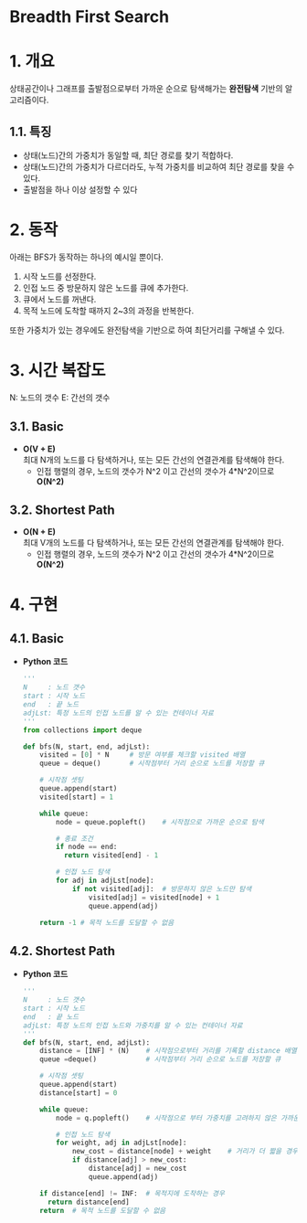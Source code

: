 # Breadth First Search

# 1. 개요

상태공간이나 그래프를 출발점으로부터 가까운 순으로 탐색해가는 **완전탐색** 기반의 알고리즘이다.

## 1.1. 특징

- 상태(노드)간의 가중치가 동일할 때, 최단 경로를 찾기 적합하다.
- 상태(노드)간의 가중치가 다르더라도, 누적 가중치를 비교하여 최단 경로를 찾을 수 있다.
- 출발점을 하나 이상 설정할 수 있다

# 2. 동작

아래는 BFS가 동작하는 하나의 예시일 뿐이다.

1. 시작 노드를 선정한다.
2. 인접 노드 중 방문하지 않은 노드를 큐에 추가한다.
3. 큐에서 노드를 꺼낸다.
4. 목적 노드에 도착할 때까지 2~3의 과정을 반복한다.

또한 가중치가 있는 경우에도 완전탐색을 기반으로 하여 최단거리를 구해낼 수 있다.

# 3. 시간 복잡도

N: 노드의 갯수
E: 간선의 갯수

## 3.1. Basic

- **O(V + E)**  
   최대 N개의 노드를 다 탐색하거나, 또는 모든 간선의 연결관계를 탐색해야 한다.
  - 인접 행렬의 경우, 노드의 갯수가 N^2 이고 간선의 갯수가 4\*N^2이므로 **O(N^2)**

## 3.2. Shortest Path

- **O(N + E)**  
   최대 V개의 노드를 다 탐색하거나, 또는 모든 간선의 연결관계를 탐색해야 한다.
  - 인접 행렬의 경우, 노드의 갯수가 N^2 이고 간선의 갯수가 4\*N^2이므로 **O(N^2)**

# 4. 구현

## 4.1. Basic

- **Python 코드**

  ```python
  '''
  N     : 노드 갯수
  start : 시작 노드
  end   : 끝 노드
  adjLst: 특정 노드의 인접 노드를 알 수 있는 컨테이너 자료
  '''
  from collections import deque

  def bfs(N, start, end, adjLst):
      visited = [0] * N     # 방문 여부를 체크할 visited 배열
      queue = deque()       # 시작점부터 거리 순으로 노드를 저장할 큐

      # 시작점 셋팅
      queue.append(start)
      visited[start] = 1

      while queue:
          node = queue.popleft()    # 시작점으로 가까운 순으로 탐색

          # 종료 조건
          if node == end:
            return visited[end] - 1

          # 인접 노드 탐색
          for adj in adjLst[node]:
              if not visited[adj]:  # 방문하지 않은 노드만 탐색
                  visited[adj] = visited[node] + 1
                  queue.append(adj)

      return -1 # 목적 노드를 도달할 수 없음
  ```

## 4.2. Shortest Path

- **Python 코드**

  ```python
  '''
  N     : 노드 갯수
  start : 시작 노드
  end   : 끝 노드
  adjLst: 특정 노드의 인접 노드와 가중치를 알 수 있는 컨테이너 자료
  '''
  def bfs(N, start, end, adjLst):
      distance = [INF] * (N)    # 시작점으로부터 거리를 기록할 distance 배열
      queue =deque()            # 시작점부터 거리 순으로 노드를 저장할 큐

      # 시작점 셋팅
      queue.append(start)
      distance[start] = 0

      while queue:
          node = q.popleft()    # 시작점으로 부터 가중치를 고려하지 않은 가까운 순으로 탐색

          # 인접 노드 탐색
          for weight, adj in adjLst[node]:
              new_cost = distance[node] + weight    # 거리가 더 짧을 경우에만 탐색
              if distance[adj] > new_cost:
                  distance[adj] = new_cost
                  queue.append(adj)

      if distance[end] != INF:  # 목적지에 도착하는 경우
        return distance[end]
      return  # 목적 노드를 도달할 수 없음
  ```
